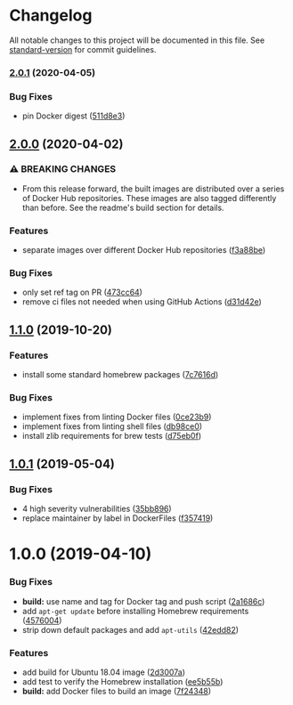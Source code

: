 # Changelog

All notable changes to this project will be documented in this file. See [standard-version](https://github.com/conventional-changelog/standard-version) for commit guidelines.

### [2.0.1](https://github.com/vidavidorra/docker-linux-images/compare/v2.0.0...v2.0.1) (2020-04-05)


### Bug Fixes

* pin Docker digest ([511d8e3](https://github.com/vidavidorra/docker-linux-images/commit/511d8e3d6c196ab21cfec9a47e6d9201a6576d17))

## [2.0.0](https://github.com/vidavidorra/docker-linux-images/compare/v1.1.0...v2.0.0) (2020-04-02)


### ⚠ BREAKING CHANGES

* From this release forward, the built images are distributed over a series of Docker Hub repositories. These images are also tagged differently than before. See the readme's build section for details.

### Features

* separate images over different Docker Hub repositories ([f3a88be](https://github.com/vidavidorra/docker-linux-images/commit/f3a88be6bdad5b91b736e58f3c0a4da74f5176ac))


### Bug Fixes

* only set ref tag on PR ([473cc64](https://github.com/vidavidorra/docker-linux-images/commit/473cc643ed8c8240adcc46046be7000d845c5f92))
* remove ci files not needed when using GitHub Actions ([d31d42e](https://github.com/vidavidorra/docker-linux-images/commit/d31d42e3b9fd9bb4111e2ccd9b96220f9a74cb9a))

## [1.1.0](https://github.com/vidavidorra/docker-linux/compare/v1.0.1...v1.1.0) (2019-10-20)

### Features

- install some standard homebrew packages ([7c7616d](https://github.com/vidavidorra/docker-linux/commit/7c7616d5e8fa555c09bd05e21212a066b2cd65a0))

### Bug Fixes

- implement fixes from linting Docker files ([0ce23b9](https://github.com/vidavidorra/docker-linux/commit/0ce23b930ce35237c97051bfe929de86b9d2850a))
- implement fixes from linting shell files ([db98ce0](https://github.com/vidavidorra/docker-linux/commit/db98ce013f4743ef5bcdd17802bc510bafbba031))
- install zlib requirements for brew tests ([d75eb0f](https://github.com/vidavidorra/docker-linux/commit/d75eb0fee58c9ad91c9ed53f1764d2f99d2fe769))

<a name="1.0.1"></a>

## [1.0.1](https://github.com/vidavidorra/docker-linux/compare/v1.0.0...v1.0.1) (2019-05-04)

### Bug Fixes

- 4 high severity vulnerabilities ([35bb896](https://github.com/vidavidorra/docker-linux/commit/35bb896))
- replace maintainer by label in DockerFiles ([f357419](https://github.com/vidavidorra/docker-linux/commit/f357419))

<a name="1.0.0"></a>

# 1.0.0 (2019-04-10)

### Bug Fixes

- **build:** use name and tag for Docker tag and push script ([2a1686c](https://github.com/vidavidorra/docker-linux/commit/2a1686c))
- add `apt-get update` before installing Homebrew requirements ([4576004](https://github.com/vidavidorra/docker-linux/commit/4576004))
- strip down default packages and add `apt-utils` ([42edd82](https://github.com/vidavidorra/docker-linux/commit/42edd82))

### Features

- add build for Ubuntu 18.04 image ([2d3007a](https://github.com/vidavidorra/docker-linux/commit/2d3007a))
- add test to verify the Homebrew installation ([ee5b55b](https://github.com/vidavidorra/docker-linux/commit/ee5b55b))
- **build:** add Docker files to build an image ([7f24348](https://github.com/vidavidorra/docker-linux/commit/7f24348))
